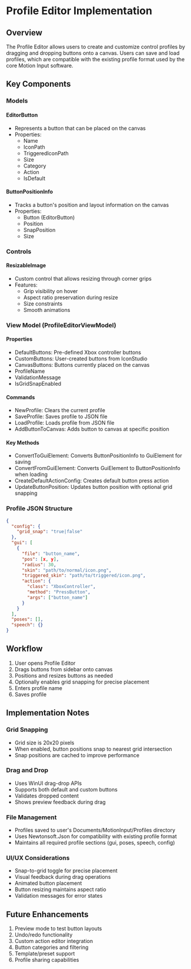 # Profile Editor Implementation

## Overview
The Profile Editor allows users to create and customize control profiles by dragging and dropping buttons onto a canvas. Users can save and load profiles, which are compatible with the existing profile format used by the core Motion Input software.

## Key Components

### Models

#### EditorButton
- Represents a button that can be placed on the canvas
- Properties:
  - Name
  - IconPath
  - TriggeredIconPath
  - Size
  - Category
  - Action
  - IsDefault

#### ButtonPositionInfo
- Tracks a button's position and layout information on the canvas
- Properties:
  - Button (EditorButton)
  - Position
  - SnapPosition
  - Size

### Controls

#### ResizableImage
- Custom control that allows resizing through corner grips
- Features:
  - Grip visibility on hover
  - Aspect ratio preservation during resize
  - Size constraints
  - Smooth animations

### View Model (ProfileEditorViewModel)

#### Properties
- DefaultButtons: Pre-defined Xbox controller buttons
- CustomButtons: User-created buttons from IconStudio
- CanvasButtons: Buttons currently placed on the canvas
- ProfileName
- ValidationMessage
- IsGridSnapEnabled

#### Commands
- NewProfile: Clears the current profile
- SaveProfile: Saves profile to JSON file
- LoadProfile: Loads profile from JSON file
- AddButtonToCanvas: Adds button to canvas at specific position

#### Key Methods
- ConvertToGuiElement: Converts ButtonPositionInfo to GuiElement for saving
- ConvertFromGuiElement: Converts GuiElement to ButtonPositionInfo when loading
- CreateDefaultActionConfig: Creates default button press action
- UpdateButtonPosition: Updates button position with optional grid snapping

### Profile JSON Structure

```json
{
  "config": {
    "grid_snap": "true|false"
  },
  "gui": [
    {
      "file": "button_name",
      "pos": [x, y],
      "radius": 30,
      "skin": "path/to/normal/icon.png",
      "triggered_skin": "path/to/triggered/icon.png",
      "action": {
        "class": "XboxController",
        "method": "PressButton",
        "args": ["button_name"]
      }
    }
  ],
  "poses": [],
  "speech": {}
}
```

## Workflow

1. User opens Profile Editor
2. Drags buttons from sidebar onto canvas
3. Positions and resizes buttons as needed
4. Optionally enables grid snapping for precise placement
5. Enters profile name
6. Saves profile

## Implementation Notes

### Grid Snapping
- Grid size is 20x20 pixels
- When enabled, button positions snap to nearest grid intersection
- Snap positions are cached to improve performance

### Drag and Drop
- Uses WinUI drag-drop APIs
- Supports both default and custom buttons
- Validates dropped content
- Shows preview feedback during drag

### File Management
- Profiles saved to user's Documents/MotionInput/Profiles directory
- Uses Newtonsoft.Json for compatibility with existing profile format
- Maintains all required profile sections (gui, poses, speech, config)

### UI/UX Considerations
- Snap-to-grid toggle for precise placement
- Visual feedback during drag operations
- Animated button placement
- Button resizing maintains aspect ratio
- Validation messages for error states

## Future Enhancements

1. Preview mode to test button layouts
2. Undo/redo functionality
3. Custom action editor integration
4. Button categories and filtering
5. Template/preset support
6. Profile sharing capabilities
